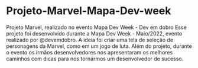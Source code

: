 # Projeto-Marvel-Mapa-Dev-week
Projeto Marvel, realizado no evento Mapa Dev Week - Dev em dobro
Esse projeto foi desenvolvido durante a Mapa Dev Week - Maio/2022, evento realizado por @devemdobro. A ideia foi criar uma tela de seleção de personagens da Marvel, como em um jogo de luta. Além do projeto, durante o evento os irmãos desenvolvedores nos apresentaram os melhores caminhos com dicas para nos tornarmos um desenvolvedor de sucesso.
